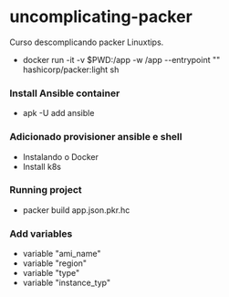 # uncomplicating-packer
Curso descomplicando packer Linuxtips. 

- docker run -it -v $PWD:/app -w /app --entrypoint "" hashicorp/packer:light sh

### Install Ansible container

- apk -U add ansible

### Adicionado provisioner ansible e shell
- Instalando o Docker
- Install k8s

### Running project
- packer build app.json.pkr.hc

### Add variables
- variable "ami_name"
- variable "region"
- variable "type"
- variable "instance_typ"